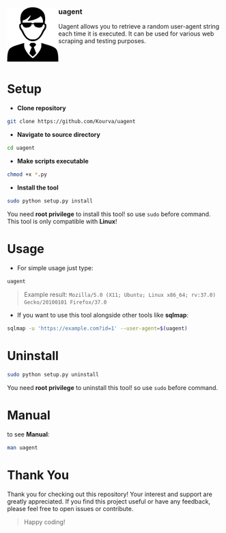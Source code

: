 <h3 align='center'>
    <img align='left' src='https://github.com/Kourva/uagent/blob/main/ua.png' width=120>
    <h3><b>uagent</b></h3>
    <p>Uagent allows you to retrieve a random user-agent string each time it is executed. It can be used for various web scraping and testing purposes.</p>
</h3>
<br><br>

# Setup
+ **Clone repository**
```bash
git clone https://github.com/Kourva/uagent
```
+ **Navigate to source directory**
```bash
cd uagent
```
+ **Make scripts executable**
```bash
chmod +x *.py
```
+ **Install the tool**
```bash
sudo python setup.py install
```
You need **root privilege** to install this tool! so use `sudo` before command.
This tool is only compatible with **Linux**!

# Usage
+ For simple usage just type:
```bash
uagent
```
> Example result: `Mozilla/5.0 (X11; Ubuntu; Linux x86_64; rv:37.0) Gecko/20100101 Firefox/37.0`
+ If you want to use this tool alongside other tools like **sqlmap**:
```bash
sqlmap -u 'https://example.com?id=1' --user-agent=$(uagent)
```

# Uninstall
```bash
sudo python setup.py uninstall
```
You need **root privilege** to uninstall this tool! so use `sudo` before command.

# Manual 
to see **Manual**:
```bash
man uagent
```

# Thank You

Thank you for checking out this repository! Your interest and support are greatly appreciated. If you find this project useful or have any feedback, please feel free to open issues or contribute.

> Happy coding!

